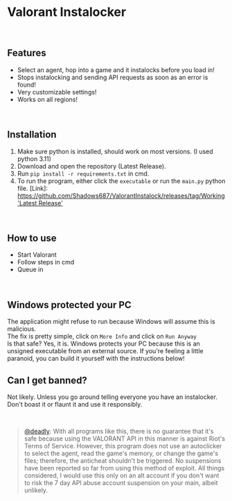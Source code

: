 # Valorant Instalocker

<br>

## Features
- Select an agent, hop into a game and it instalocks before you load in!
- Stops instalocking and sending API requests as soon as an error is found!
- Very customizable settings!
- Works on all regions!

<br>

## Installation
1. Make sure python is installed, should work on most versions. (I used python 3.11)
2. Download and open the repository (Latest Release).
3. Run `pip install -r requirements.txt` in cmd.
4. To run the program, either click the `executable` or run the `main.py` python file.
[Link]: [https://github.com/Shadows687/ValorantInstalock/releases/tag/Working 'Latest Release'](https://github.com/Shadows687/ValorantInstalock/releases/latest)


<br>

## How to use
- Start Valorant
- Follow steps in cmd
- Queue in

 <br>

## Windows protected your PC
The application might refuse to run because Windows will assume this is malicious.
<br>
The fix is pretty simple, click on `More Info` and click on `Run Anyway`
<br>
Is that safe? Yes, it is. Windows protects your PC because this is an unsigned executable from an external source. If you're feeling a little paranoid, you can build it yourself with the instructions below!

## Can I get banned?

Not likely. Unless you go around telling everyone you have an instalocker. Don't boast it or flaunt it and use it responsibly.

<br>

> [@deadly](https://github.com/deadly): With all programs like this, there is no guarantee that it's safe because using the VALORANT API in this manner is against Riot's Terms of Service. However, this program does not use an autoclicker to select the agent, read the game's memory, or change the game's files; therefore, the anticheat shouldn't be triggered. No suspensions have been reported so far from using this method of exploit. All things considered, I would use this only on an alt account if you don't want to risk the 7 day API abuse account suspension on your main, albeit unlikely. 

<br>

